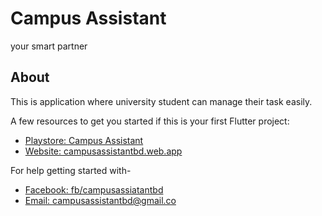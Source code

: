 # Campus Assistant
your smart partner

## About
This is application where university student can manage their task easily.

A few resources to get you started if this is your first Flutter project:

- [Playstore: Campus Assistant](https://play.google.com/store/apps/details?id=com.sofolit.campusassistant)
- [Website: campusassistantbd.web.app](https://campusassistantbd.web.app)

For help getting started with-

- [Facebook: fb/campusassiatantbd](https://facebook.com/campusassistantbd)
- [Email: campusassistantbd@gmail.co](campusassistantbd@gmail.com)

